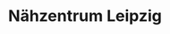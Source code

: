 ---
title: "Nähzentrum Leipzig"
url: /leipzig/naehzentrum-leipzig-zschochersche-strasse/
shop: Nähzubehör
---